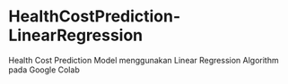 # HealthCostPrediction-LinearRegression
Health Cost Prediction Model menggunakan Linear Regression Algorithm pada Google Colab
